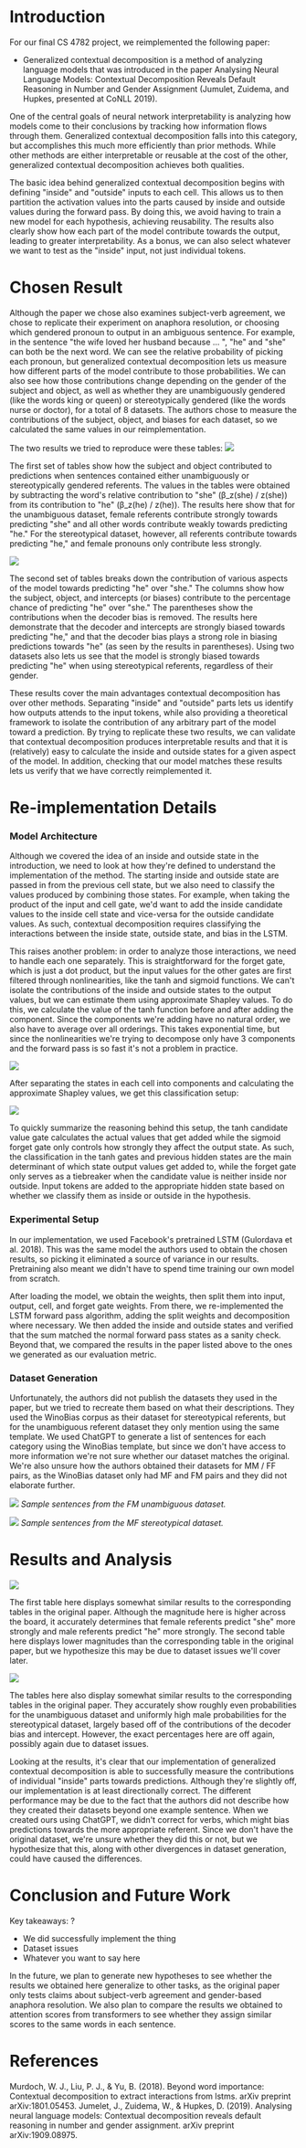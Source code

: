 # Introduction

For our final CS 4782 project, we reimplemented the following paper:

- Generalized contextual decomposition is a method of analyzing language models that was introduced in the paper Analysing Neural Language Models: Contextual Decomposition Reveals Default Reasoning in Number and Gender Assignment (Jumulet, Zuidema, and Hupkes, presented at CoNLL 2019). 

One of the central goals of neural network interpretability is analyzing how models come to their conclusions by tracking how information flows through them. Generalized contextual decomposition falls into this category, but accomplishes this much more efficiently than prior methods. While other methods are either interpretable or reusable at the cost of the other, generalized contextual decomposition achieves both qualities.

The basic idea behind generalized contextual decomposition begins with defining "inside" and "outside" inputs to each cell. This allows us to then partition the activation values into the parts caused by inside and outside values during the forward pass. By doing this, we avoid having to train a new model for each hypothesis, achieving reusability. The results also clearly show how each part of the model contribute towards the output, leading to greater interpretability. As a bonus, we can also select whatever we want to test as the "inside" input, not just individual tokens.

# Chosen Result

Although the paper we chose also examines subject-verb agreement, we chose to replicate their experiment on anaphora resolution, or choosing which gendered pronoun to output in an ambiguous sentence. For example, in the sentence "the wife loved her husband because ... ", "he" and "she" can both be the next word. We can see the relative probability of picking each pronoun, but generalized contextual decomposition lets us measure how different parts of the model contribute to those probabilities. We can also see how those contributions change depending on the gender of the subject and object, as well as whether they are unambiguously gendered (like the words king or queen) or stereotypically gendered (like the words nurse or doctor), for a total of 8 datasets. The authors chose to measure the contributions of the subject, object, and biases for each dataset, so we calculated the same values in our reimplementation.  

The two results we tried to reproduce were these tables:
**![](https://lh7-us.googleusercontent.com/C3FbdrX4IRiK0-5J3oOLFBUVEa8g9ErjBTjg2mVGmrz9glJALF_xCfdJYSYuVJlJykKhFvQ40XP9RnrTmCkc_8WcI263AECgBfoxyoUzXSaUE5madV-FvXCfkWfCT7-xZKcmw_3YaJ1LDdGCddmh-_Mviw=s2048)**

The first set of tables show how the subject and object contributed to predictions when sentences contained either unambiguously or stereotypically gendered referents. The values in the tables were obtained by subtracting the word's relative contribution to "she" (β_z(she) / z(she)) from its contribution to "he" (β_z(he) / z(he)). The results here show that for the unambiguous dataset, female referents contribute strongly towards predicting "she" and all other words contribute weakly towards predicting "he." For the stereotypical dataset, however, all referents contribute towards predicting "he," and female pronouns only contribute less strongly.

**![](https://lh7-us.googleusercontent.com/JZXZIiLud_CsDsyS6mgg_lnG72Dbz8PrB3lG8CFlrJMeYIt2klDJdp4siQ-dGVxJgaFS-5uU0v6vTr5tRJERXTFty_CbO5GtEQsYuJu0SjGzFMBUc7aY_Vmkib4gQkMwFV5R3mfSCVZCaa8it2V7QPHeQw=s2048)**

The second set of tables breaks down the contribution of various aspects of the model towards predicting "he" over "she." The columns show how the subject, object, and intercepts (or biases) contribute to the percentage chance of predicting "he" over "she."  The parentheses show the contributions when the decoder bias is removed. The results here demonstrate that the decoder and intercepts are strongly biased towards predicting "he," and that the decoder bias plays a strong role in biasing predictions towards "he" (as seen by the results in parentheses). Using two datasets also lets us see that the model is strongly biased towards predicting "he" when using stereotypical referents, regardless of their gender.

These results cover the main advantages contextual decomposition has over other methods. Separating "inside" and "outside" parts lets us identify how outputs attends to the input tokens, while also providing a theoretical framework to isolate the contribution of any arbitrary part of the model toward a prediction. By trying to replicate these two results, we can validate that contextual decomposition produces interpretable results and that it is (relatively) easy to calculate the inside and outside states for a given aspect of the model. In addition, checking that our model matches these results lets us verify that we have correctly reimplemented it. 
# Re-implementation Details

### Model Architecture

Although we covered the idea of an inside and outside state in the introduction, we need to look at how they're defined to understand the implementation of the method. The starting inside and outside state are passed in from the previous cell state, but we also need to classify the values produced by combining those states. For example, when taking the product of the input and cell gate, we'd want to add the inside candidate values to the inside cell state and vice-versa for the outside candidate values. As such, contextual decomposition requires classifying the interactions between the inside state, outside state, and bias in the LSTM.

This raises another problem: in order to analyze those interactions, we need to handle each one separately. This is straightforward for the forget gate, which is just a dot product, but the input values for the other gates are first filtered through nonlinearities, like the tanh and sigmoid functions. We can't isolate the contributions of the inside and outside states to the output values, but we can estimate them using approximate Shapley values. To do this, we calculate the value of the tanh function before and after adding the component. Since the components we're adding have no natural order, we also have to average over all orderings. This takes exponential time, but since the nonlinearities we're trying to decompose only have 3 components and the forward pass is so fast it's not a problem in practice.

**![](https://lh7-us.googleusercontent.com/DbNjDBZ8rYyu6Gns_MHCXGRk05Jz29xPg5VXULrlYF0y-g6Sl0ruHzo37EAlqCGCw5aih5xBdUjppfOA92Wsb29k7z62raU66bgUtLH73QUWVw8ZQt0PLqeXI4fPwkwRlRNGJnjE3A5ezD2aejmJsz1phg=s2048)**

After separating the states in each cell into components and calculating the approximate Shapley values, we get this classification setup:

**![](https://lh7-us.googleusercontent.com/zyV94eL3Z-aXn5Q35NqszT-86LKzwbqkspAX-xzmTAA-FmbTjx4zPvNnrwZvIrGwaSGAKONTzlTAD581Wcu8R7eQ_BOBFr_nn7ilh5dlwhJXWuYyo6oOdlNY5-DgVy2S5zXknZVVuEzC0s_9otQPnBbz1w=s2048)**

To quickly summarize the reasoning behind this setup, the tanh candidate value gate calculates the actual values that get added while the sigmoid forget gate only controls how strongly they affect the output state. As such, the classification in the tanh gates and previous hidden states are the main determinant of which state output values get added to, while the forget gate only serves as a tiebreaker when the candidate value is neither inside nor outside. Input tokens are added to the appropriate hidden state based on whether we classify them as inside or outside in the hypothesis.

### Experimental Setup
In our implementation, we used Facebook's pretrained LSTM (Gulordava et al. 2018). This was the same model the authors used to obtain the chosen results, so picking it eliminated a source of variance in our results. Pretraining also meant we didn't have to spend time training our own model from scratch.

After loading the model, we obtain the weights, then split them into input, output, cell, and forget gate weights. From there, we re-implemented the LSTM forward pass algorithm, adding the split weights and decomposition where necessary. We then added the inside and outside states and verified that the sum matched the normal forward pass states as a sanity check. Beyond that, we compared the results in the paper listed above to the ones we generated as our evaluation metric.

### Dataset Generation
Unfortunately, the authors did not publish the datasets they used in the paper, but we tried to recreate them based on what their descriptions. They used the WinoBias corpus as their dataset for stereotypical referents, but for the unambiguous referent dataset they only mention using the same template. We used ChatGPT to generate a list of sentences for each category using the WinoBias template, but since we don't have access to more information we're not sure whether our dataset matches the original. We're also unsure how the authors obtained their datasets for MM / FF pairs, as the WinoBias dataset only had MF and FM pairs and they did not elaborate further.

**![](https://lh7-us.googleusercontent.com/0gCADSM-Pa7dAbmUnxm-VS7qL7nrRy_aQFKx80-o7iJ8qxYsR81lZhtXbvQxjSO6RNZ_jd7ZMpjjVd7o609iJmJnuJKZxeGyXJ5OApjlS8dpUGWHKGJ4gZq0x6XWGtNsSVDQxgAef3fNdqgdvb_HMyRvSg=s2048)**
*Sample sentences from the FM unambiguous dataset.*

**![](https://lh7-us.googleusercontent.com/9zX7_NRCpSqUYpDDGSE2A4on163yiMXvrMnrLUwRO6XLP-KFnhR_u2rkIHjYBq0CjEJDR3rK6SSML0IyMUtkRc5vwk99wrJmYXjvNBB8K60E53T2pOv6x9izQO2KCubaAneUKNOg2I4hCNCseM4LAdCfGg=s2048)**
*Sample sentences from the MF stereotypical dataset.*

# Results and Analysis
**![](https://lh7-us.googleusercontent.com/HVpQlUz8FXM-hr5rWxKWDqoJEwFTcBBL-vbUVLTu6dtt_Gf6f6WIBWZ0OleaJ8XmCWZkULvhoCbmixf26S7uBOGJ8ztRht_JSOSvHRPIvkCi6rD5rKn83hvBnn8Kx5umepBH4q5pav5o7ZuSOb8KFOt1uw=s2048)**

The first table here displays somewhat similar results to the corresponding tables in the original paper. Although the magnitude here is higher across the board, it accurately determines that female referents predict "she" more strongly and male referents predict "he" more strongly. The second table here displays lower magnitudes than the corresponding table in the original paper, but we hypothesize this may be due to dataset issues we'll cover later.

**![](https://lh7-us.googleusercontent.com/sSCwguhHs5Cq354FlUc5DU_P9jovbWTWOr4wbXaD_F4mA1JrwOyC9fFJ18s4F15MjYJBA9_u_SbvSYsAfO8IkigaSMO6nB6ZMWG5AcvOPHFkoHwUAZDPNgRXXGyLkmGNeeVmMWHlc0rWZNlVw7Mcpxjp5g=s2048)**

The tables here also display somewhat similar results to the corresponding tables in the original paper. They accurately show roughly even probabilities for the unambiguous dataset and uniformly high male probabilities for the stereotypical dataset, largely based off of the contributions of the decoder bias and intercept. However, the exact percentages here are off again, possibly again due to dataset issues.  

Looking at the results, it's clear that our implementation of generalized contextual decomposition is able to successfully measure the contributions of individual "inside" parts towards predictions. Although they're slightly off, our implementation is at least directionally correct. The different performance may be due to the fact that the authors did not describe how they created their datasets beyond one example sentence. When we created ours using ChatGPT, we didn't correct for verbs, which might bias predictions towards the more appropriate referent. Since we don't have the original dataset, we're unsure whether they did this or not, but we hypothesize that this, along with other divergences in dataset generation, could have caused the differences. 

# Conclusion and Future Work

Key takeaways: ? 
- We did successfully implement the thing
- Dataset issues
- Whatever you want to say here

In the future, we plan to generate new hypotheses to see whether the results we obtained here generalize to other tasks, as the original paper only tests claims about subject-verb agreement and gender-based anaphora resolution. We also plan to compare the results we obtained to attention scores from transformers to see whether they assign similar scores to the same words in each sentence.

# References

Murdoch, W. J., Liu, P. J., & Yu, B. (2018). Beyond word importance: Contextual decomposition to extract interactions from lstms. arXiv preprint arXiv:1801.05453.
Jumelet, J., Zuidema, W., & Hupkes, D. (2019). Analysing neural language models: Contextual decomposition reveals default reasoning in number and gender assignment. arXiv preprint arXiv:1909.08975.
